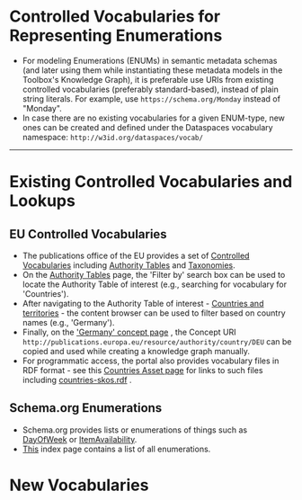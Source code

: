 # Controlled Vocabularies for Representing Enumerations

- For modeling Enumerations (ENUMs) in semantic metadata schemas (and later using them while instantiating these
  metadata models in the Toolbox's Knowledge Graph), it is preferable use URIs from existing controlled vocabularies (preferably standard-based), instead of plain string literals. For example, use `https://schema.org/Monday` instead of "Monday".
- In case there are no existing vocabularies for a given ENUM-type, new ones can be created and defined under the Dataspaces vocabulary namespace: `http://w3id.org/dataspaces/vocab/`

---

# Existing Controlled Vocabularies and Lookups

## EU Controlled Vocabularies

- The publications office of the EU provides a set
  of [Controlled Vocabularies](https://op.europa.eu/en/web/eu-vocabularies/controlled-vocabularies)
  including [Authority Tables](https://op.europa.eu/web/eu-vocabularies/authority-tables)
  and [Taxonomies](https://op.europa.eu/en/web/eu-vocabularies/taxonomies).
- On the [Authority Tables](https://op.europa.eu/web/eu-vocabularies/authority-tables) page, the 'Filter by' search box can be used to locate the Authority Table of interest (e.g., searching for vocabulary for 'Countries').
- After navigating to the Authority Table of interest - [Countries and territories](https://op.europa.eu/en/web/eu-vocabularies/concept-scheme/-/resource?uri=http://publications.europa.eu/resource/authority/country) - the content browser can be used to filter based on country names (e.g., 'Germany').
- Finally, on
  the ['Germany' concept page](https://op.europa.eu/en/web/eu-vocabularies/concept/-/resource?uri=http://publications.europa.eu/resource/authority/country/DEU)
  , the Concept URI `http://publications.europa.eu/resource/authority/country/DEU` can be copied and used while creating a knowledge graph manually.
- For programmatic access, the portal also provides vocabulary files in RDF format - see
  this [Countries Asset page](https://op.europa.eu/en/web/eu-vocabularies/dataset/-/resource?uri=http://publications.europa.eu/resource/dataset/country)
  for links to such files
  including [countries-skos.rdf](https://op.europa.eu/o/opportal-service/euvoc-download-handler?cellarURI=http%3A%2F%2Fpublications.europa.eu%2Fresource%2Fdistribution%2Fcountry%2F20241211-0%2Frdf%2Fskos_core%2Fcountries-skos.rdf&fileName=countries-skos.rdf)
  .

## Schema.org Enumerations

- Schema.org provides lists or enumerations of things such as [DayOfWeek](https://schema.org/DayOfWeek)
  or [ItemAvailability](https://schema.org/ItemAvailability).
- [This](https://schema.org/Enumeration) index page contains a list of all enumerations.

# New Vocabularies
